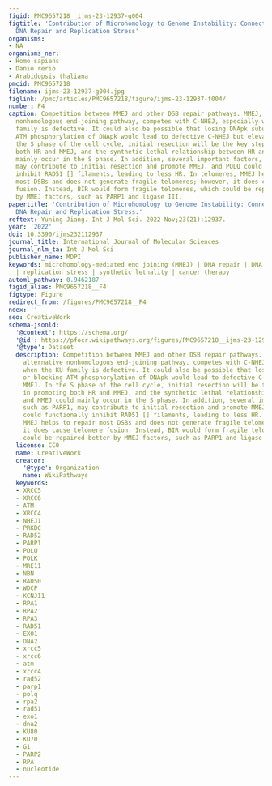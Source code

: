 ```yaml
---
figid: PMC9657218__ijms-23-12937-g004
figtitle: 'Contribution of Microhomology to Genome Instability: Connection between
  DNA Repair and Replication Stress'
organisms:
- NA
organisms_ner:
- Homo sapiens
- Danio rerio
- Arabidopsis thaliana
pmcid: PMC9657218
filename: ijms-23-12937-g004.jpg
figlink: /pmc/articles/PMC9657218/figure/ijms-23-12937-f004/
number: F4
caption: Competition between MMEJ and other DSB repair pathways. MMEJ, as an alternative
  nonhomologous end-joining pathway, competes with C-NHEJ, especially when the KU
  family is defective. It could also be possible that losing DNApk subunits or blocking
  ATM phosphorylation of DNApk would lead to defective C-NHEJ but elevated MMEJ. In
  the S phase of the cell cycle, initial resection will be the key step in promoting
  both HR and MMEJ, and the synthetic lethal relationship between HR and MMEJ could
  mainly occur in the S phase. In addition, several important factors, such as PARP1,
  may contribute to initial resection and promote MMEJ, and POLQ could functionally
  inhibit RAD51 [] filaments, leading to less HR. In telomeres, MMEJ helps to repair
  most DSBs and does not generate fragile telomeres; however, it does cause telomere
  fusion. Instead, BIR would form fragile telomeres, which could be repaired better
  by MMEJ factors, such as PARP1 and ligase III.
papertitle: 'Contribution of Microhomology to Genome Instability: Connection between
  DNA Repair and Replication Stress.'
reftext: Yuning Jiang. Int J Mol Sci. 2022 Nov;23(21):12937.
year: '2022'
doi: 10.3390/ijms232112937
journal_title: International Journal of Molecular Sciences
journal_nlm_ta: Int J Mol Sci
publisher_name: MDPI
keywords: microhomology-mediated end joining (MMEJ) | DNA repair | DNA end resection
  | replication stress | synthetic lethality | cancer therapy
automl_pathway: 0.9462187
figid_alias: PMC9657218__F4
figtype: Figure
redirect_from: /figures/PMC9657218__F4
ndex: ''
seo: CreativeWork
schema-jsonld:
  '@context': https://schema.org/
  '@id': https://pfocr.wikipathways.org/figures/PMC9657218__ijms-23-12937-g004.html
  '@type': Dataset
  description: Competition between MMEJ and other DSB repair pathways. MMEJ, as an
    alternative nonhomologous end-joining pathway, competes with C-NHEJ, especially
    when the KU family is defective. It could also be possible that losing DNApk subunits
    or blocking ATM phosphorylation of DNApk would lead to defective C-NHEJ but elevated
    MMEJ. In the S phase of the cell cycle, initial resection will be the key step
    in promoting both HR and MMEJ, and the synthetic lethal relationship between HR
    and MMEJ could mainly occur in the S phase. In addition, several important factors,
    such as PARP1, may contribute to initial resection and promote MMEJ, and POLQ
    could functionally inhibit RAD51 [] filaments, leading to less HR. In telomeres,
    MMEJ helps to repair most DSBs and does not generate fragile telomeres; however,
    it does cause telomere fusion. Instead, BIR would form fragile telomeres, which
    could be repaired better by MMEJ factors, such as PARP1 and ligase III.
  license: CC0
  name: CreativeWork
  creator:
    '@type': Organization
    name: WikiPathways
  keywords:
  - XRCC5
  - XRCC6
  - ATM
  - XRCC4
  - NHEJ1
  - PRKDC
  - RAD52
  - PARP1
  - POLQ
  - POLK
  - MRE11
  - NBN
  - RAD50
  - WDCP
  - KCNJ11
  - RPA1
  - RPA2
  - RPA3
  - RAD51
  - EXO1
  - DNA2
  - xrcc5
  - xrcc6
  - atm
  - xrcc4
  - rad52
  - parp1
  - polq
  - rpa2
  - rad51
  - exo1
  - dna2
  - KU80
  - KU70
  - G1
  - PARP2
  - RPA
  - nucleotide
---
```

